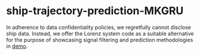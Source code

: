 # ship-trajectory-prediction-MKGRU
In adherence to data confidentiality policies, we regretfully cannot disclose ship data. Instead, we offer the Lorenz system code as a suitable alternative for the purpose of showcasing signal filtering and prediction methodologies in [demo](https://github.com/Chengfeng-Jia/ship-trajectory-prediction-MKGRU/blob/main/Kalman%20filter%20with%20GRU%20network%20driven%20dynamic.ipynb).
